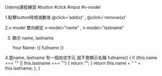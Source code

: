 Udemy課程練習  #button #click #input #v-model

1.點擊button時增減數值
    @click='add(x)' , @click='remove(x)'

2.v-model 雙向綁定 
    v-model="name"  ,  v-model="lastname"

3. 顯示 name, lastname
    <p>Your Name: {{ fullname }}</p>

4.當name, lastname 有一個為空字元 就不會顯示名稱
    fullname() {
      if (this.name === "" || this.lastname === "") {
        return "";
      }
        return this.name + " " + this.lastname;
      },
    }

